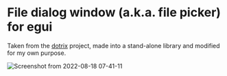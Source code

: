 # File dialog window (a.k.a. file picker) for egui

Taken from the [dotrix](https://github.com/lowenware/dotrix) project, made into a stand-alone library and modified for my own purpose.

![Screenshot from 2022-08-18 07-41-11](https://user-images.githubusercontent.com/16503728/185423412-32cd1b6d-0c2e-48e9-bc08-77c7278d2f1e.png)
